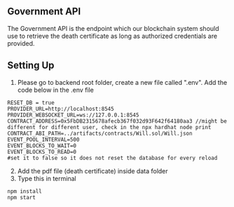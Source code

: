 
## Government API
The Government API is the endpoint which our blockchain system should use to retrieve the death certificate as long as authorized credentials are provided. 

## Setting Up 
1. Please go to backend root folder, create a new file called ".env". Add the code below in the .env file
```shell
RESET_DB = true
PROVIDER_URL=http://localhost:8545
PROVIDER_WEBSOCKET_URL=ws://127.0.0.1:8545
CONTRACT_ADDRESS=0x5FbDB2315678afecb367f032d93F642f64180aa3 //might be different for different user, check in the npx hardhat node print
CONTRACT_ABI_PATH=../artifacts/contracts/Will.sol/Will.json
EVENT_POOL_INTERVAL=500
EVENT_BLOCKS_TO_WAIT=0
EVENT_BLOCKS_TO_READ=0
#set it to false so it does not reset the database for every reload
```
2. Add the pdf file (death certificate) inside data folder
3. Type this in terminal
```shell
npm install
npm start
```
